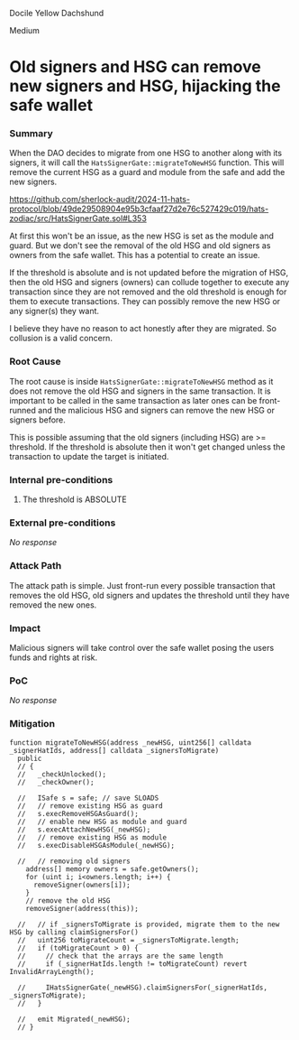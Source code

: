Docile Yellow Dachshund

Medium

# Old signers and HSG can remove new signers and HSG, hijacking the safe wallet

### Summary

When the DAO decides to migrate from one HSG to another along with its signers, it will call the `HatsSignerGate::migrateToNewHSG` function. This will remove the current HSG as a guard and module from the safe and add the new signers. 

https://github.com/sherlock-audit/2024-11-hats-protocol/blob/49de29508904e95b3cfaaf27d2e76c527429c019/hats-zodiac/src/HatsSignerGate.sol#L353

At first this won't be an issue, as the new HSG is set as the module and guard. But we don't see the removal of the old HSG and old signers as owners from the safe wallet. This has a potential to create an issue. 

If the threshold is absolute and is not updated before the migration of HSG, then the old HSG and signers (owners) can collude together to execute any transaction since they are not removed and the old threshold is enough for them to execute transactions. They can possibly remove the new HSG or any signer(s) they want.

I believe they have no reason to act honestly after they are migrated. So collusion is a valid concern.

### Root Cause

The root cause is inside `HatsSignerGate::migrateToNewHSG` method as it does not remove the old HSG and signers in the same transaction. It is important to be called in the same transaction as later ones can be front-runned and the malicious HSG and signers can remove the new HSG or signers before.  

This is possible assuming that the old signers (including HSG) are >= threshold. If the threshold is absolute then it won't get changed unless the transaction to update the target is initiated.

### Internal pre-conditions

1. The threshold is ABSOLUTE

### External pre-conditions

_No response_

### Attack Path

The attack path is simple. Just front-run every possible transaction that removes the old HSG, old signers and updates the threshold until they have removed the new ones. 

### Impact

Malicious signers will take control over the safe wallet posing the users funds and rights at risk.

### PoC

_No response_

### Mitigation

```solidity
function migrateToNewHSG(address _newHSG, uint256[] calldata _signerHatIds, address[] calldata _signersToMigrate)   
  public
  // {
  //   _checkUnlocked();
  //   _checkOwner();

  //   ISafe s = safe; // save SLOADS
  //   // remove existing HSG as guard
  //   s.execRemoveHSGAsGuard();
  //   // enable new HSG as module and guard
  //   s.execAttachNewHSG(_newHSG);
  //   // remove existing HSG as module
  //   s.execDisableHSGAsModule(_newHSG);

  //   // removing old signers
    address[] memory owners = safe.getOwners();
    for (uint i; i<owners.length; i++) {
      removeSigner(owners[i]);
    }
    // remove the old HSG
    removeSigner(address(this));

  //   // if _signersToMigrate is provided, migrate them to the new HSG by calling claimSignersFor()
  //   uint256 toMigrateCount = _signersToMigrate.length;
  //   if (toMigrateCount > 0) {
  //     // check that the arrays are the same length
  //     if (_signerHatIds.length != toMigrateCount) revert InvalidArrayLength();

  //     IHatsSignerGate(_newHSG).claimSignersFor(_signerHatIds, _signersToMigrate);
  //   }

  //   emit Migrated(_newHSG);
  // }
```